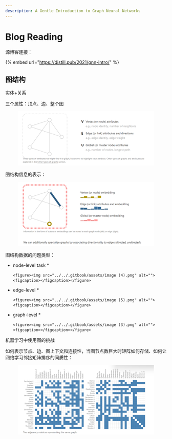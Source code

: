 ```yaml
---
description: A Gentle Introduction to Graph Neural Networks
---
```


# Blog Reading

源博客连接：

{% embed url="https://distill.pub/2021/gnn-intro/" %}



## 图结构

实体+关系

三个属性：顶点、边、整个图

<figure><img src="../../.gitbook/assets/image.png" alt=""><figcaption></figcaption></figure>

图结构信息的表示：

<figure><img src="../../.gitbook/assets/image (1).png" alt=""><figcaption></figcaption></figure>

图结构数据的问题类型：

* node-level task
  *

      <figure><img src="../../.gitbook/assets/image (4).png" alt=""><figcaption></figcaption></figure>
* edge-level
  *

      <figure><img src="../../.gitbook/assets/image (5).png" alt=""><figcaption></figcaption></figure>
* graph-level
  *

      <figure><img src="../../.gitbook/assets/image (3).png" alt=""><figcaption></figcaption></figure>



机器学习中使用图的挑战

如何表示节点、边、图上下文和连接性，当图节点数巨大时矩阵如何存储、如何让网络学习邻接矩阵排序的同质性：

<figure><img src="../../.gitbook/assets/image (6).png" alt=""><figcaption></figcaption></figure>
